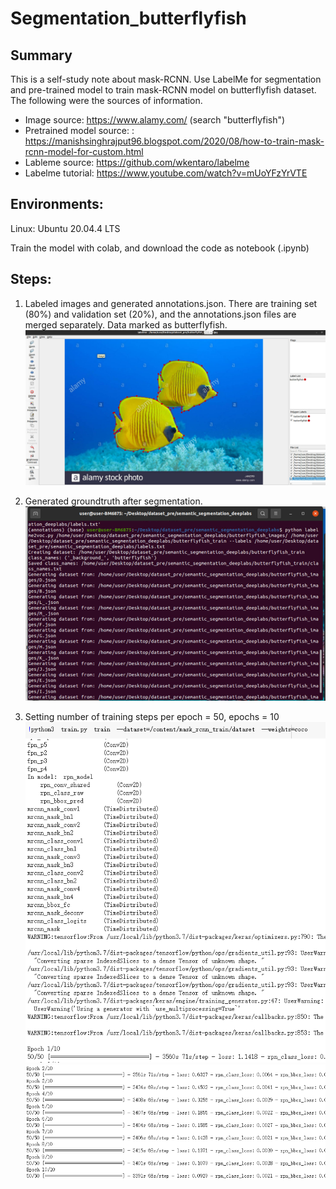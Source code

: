 # Segmentation_butterflyfish
##  Summary

This is a self-study note about mask-RCNN. Use LabelMe for segmentation and pre-trained model to train mask-RCNN model on butterflyfish dataset. The following were the sources of information.

- Image source: https://www.alamy.com/ (search "butterflyfish")
- Pretrained model source: : https://manishsinghrajput96.blogspot.com/2020/08/how-to-train-mask-rcnn-model-for-custom.html
- Lableme source: https://github.com/wkentaro/labelme
- Labelme tutorial: https://www.youtube.com/watch?v=mUoYFzYrVTE

## Environments:
Linux: Ubuntu 20.04.4 LTS

Train the model with colab, and download the code as notebook (.ipynb)

## Steps:
1. Labeled images and generated annotations.json. There are training set (80%) and validation set (20%), and the annotations.json files are merged separately. Data marked as butterflyfish.
![image](https://github.com/wnnehxyi/Segmentation_butterflyfish/blob/main/Steps_pic/1.png)

2. Generated groundtruth after segmentation.
![image](https://github.com/wnnehxyi/Segmentation_butterflyfish/blob/main/Steps_pic/2.png)

3. Setting number of training steps per epoch = 50, epochs = 10
![image](https://github.com/wnnehxyi/Segmentation_butterflyfish/blob/main/Steps_pic/3.png)
![image](https://github.com/wnnehxyi/Segmentation_butterflyfish/blob/main/Steps_pic/3_.png)
